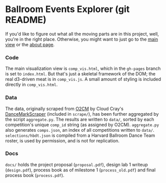 Ballroom Events Explorer (git README)
===================
If you'd like to figure out what all the moving parts are in this project, well, you're in the right place. Otherwise, you might want to just go to the [main view](http://rosswry.github.io/cs171-final-ry-ross/) or the [about page](http://rosswry.github.io/cs171-final-ry-ross/about.html).

### Code
The main visualization view is `comp_vis.html`, which in the `gh-pages` branch is set to `index.html`. But that's just a skeletal framework of the DOM; the real d3-driven meat is in `comp_vis.js`. A small amount of styling is included directly in `comp_vis.html`.

### Data
The data, originally scraped from [O2CM](http://www.o2cm.com/) by Cloud Cray's [DanceMarkScraper](https://github.com/CloudCray/DanceMarkScraper/) (included in `scrape/`), has been further aggregated by the script `aggregate.py`. The results are written to `data/`, sorted by each competition's unique `comp_id` string (as assigned by O2CM). `aggregate.py` also generates `comps.json`, an index of all competitions written to `data/`. `selections/hbdt.json` is compiled from a Harvard Ballroom Dance Team roster, is used by permission, and is not for replication.

### Docs
`docs/` holds the project proposal (`proposal.pdf`), design lab 1 writeup (`design.pdf`), process book as of milestone 1 (`process_old.pdf`) and final process book (`process.pdf`).
